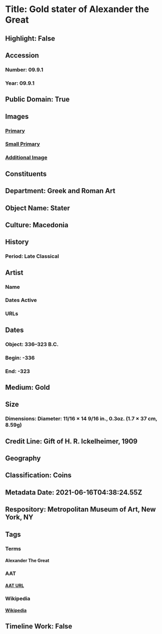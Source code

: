 # Title: Gold stater of Alexander the Great
## Highlight: False
## Accession
### Number: 09.9.1
### Year: 09.9.1
## Public Domain: True
## Images
### [Primary](https://images.metmuseum.org/CRDImages/gr/original/LC-09_9_1-01.jpg)
### [Small Primary](https://images.metmuseum.org/CRDImages/gr/web-large/LC-09_9_1-01.jpg)
### [Additional Image](https://images.metmuseum.org/CRDImages/gr/original/LC-09_9_1-02.jpg)
## Constituents
## Department: Greek and Roman Art
## Object Name: Stater
## Culture: Macedonia
## History
### Period: Late Classical
## Artist
### Name
### Dates Active
### URLs
## Dates
### Object: 336–323 B.C.
### Begin: -336
### End: -323
## Medium: Gold
## Size
### Dimensions: Diameter: 11/16 × 14 9/16 in., 0.3oz. (1.7 × 37 cm, 8.59g)
## Credit Line: Gift of H. R. Ickelheimer, 1909
## Geography
## Classification: Coins
## Metadata Date: 2021-06-16T04:38:24.55Z
## Respository: Metropolitan Museum of Art, New York, NY
## Tags
### Terms
#### Alexander The Great
### AAT
#### [AAT URL](http://vocab.getty.edu/page/ulan/500280655)
### Wikipedia
#### [Wikipedia]()
## Timeline Work: False